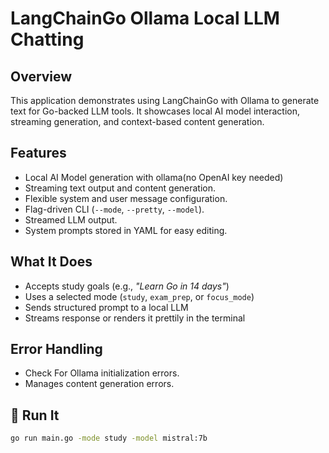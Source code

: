 # LangChainGo Ollama Local LLM Chatting

## Overview

This application demonstrates using LangChainGo with Ollama to generate text for Go-backed LLM tools. It showcases local AI model interaction, streaming generation, and context-based content generation.

## Features

- Local AI Model generation with ollama(no OpenAI key needed)
- Streaming text output and content generation.
- Flexible system and user message configuration.
- Flag-driven CLI (`--mode`, `--pretty`, `--model`).
- Streamed LLM output.
- System prompts stored in YAML for easy editing.

## What It Does

- Accepts study goals (e.g., *"Learn Go in 14 days"*)
- Uses a selected mode (`study`, `exam_prep`, or `focus_mode`)
- Sends structured prompt to a local LLM
- Streams response or renders it prettily in the terminal

## Error Handling

- Check For Ollama initialization errors.
- Manages content generation errors.

## 🎯 Run It

```bash
go run main.go -mode study -model mistral:7b
```
